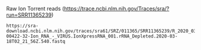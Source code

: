 

Raw Ion Torrent reads (https://trace.ncbi.nlm.nih.gov/Traces/sra/?run=SRR11365239)
```
https://sra-download.ncbi.nlm.nih.gov/traces/sra61/SRZ/011365/SRR11365239/R_2020_03_17_22_20_08_user_S5-00422-32-Ion_RNA_-_VIRUS.IonXpressRNA_001.rRNA_Depleted.2020-03-18T02_21_56Z.540.fastq
```
